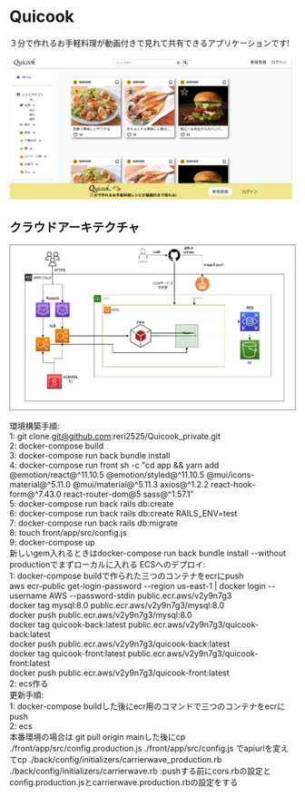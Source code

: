 <h1>Quicook</h1>
<p>３分で作れるお手軽料理が動画付きで見れて共有できるアプリケーションです!</p>
<img src="back/public/images/app.png" alt="UNADJUSTEDNONRAW_thumb_1">
<h2>クラウドアーキテクチャ</h2>
<img src="back/public/images/クラウドアーキテクチャ.jpg" alt="cloud">





環境構築手順:<br />
1: git clone git@github.com:reri2525/Quicook_private.git<br />
2: docker-compose build<br />
3: docker-compose run back bundle install<br />
4: docker-compose run front sh -c "cd app && yarn add @emotion/react@^11.10.5 @emotion/styled@^11.10.5 @mui/icons-material@^5.11.0 @mui/material@^5.11.3 axios@^1.2.2 react-hook-form@^7.43.0 react-router-dom@5 sass@^1.57.1"<br />
5: docker-compose run back rails db:create<br />
6: docker-compose run back rails db:create RAILS_ENV=test<br />
7: docker-compose run back rails db:migrate<br />
8: touch front/app/src/config.js<br />
9: docker-compose up<br />
新しいgem入れるときはdocker-compose run back bundle install --without productionでまずローカルに入れる
ECSへのデプロイ:<br />
1: docker-compose buildで作られた三つのコンテナをecrにpush<br/>
   aws ecr-public get-login-password --region us-east-1 | docker login --username AWS --password-stdin public.ecr.aws/v2y9n7g3<br/>
   docker tag mysql:8.0 public.ecr.aws/v2y9n7g3/mysql:8.0<br/>
   docker push public.ecr.aws/v2y9n7g3/mysql:8.0<br/>
   docker tag quicook-back:latest public.ecr.aws/v2y9n7g3/quicook-back:latest<br/>
   docker push public.ecr.aws/v2y9n7g3/quicook-back:latest<br/>
   docker tag quicook-front:latest public.ecr.aws/v2y9n7g3/quicook-front:latest<br/>
   docker push public.ecr.aws/v2y9n7g3/quicook-front:latest<br/>
2: ecs作る<br/>
更新手順: <br/>
1: docker-compose buildした後にecr用のコマンドで三つのコンテナをecrにpush<br/>
2: ecs<br/>
本番環境の場合は
git pull origin mainした後にcp ./front/app/src/config.production.js ./front/app/src/config.js
でapiurlを変えてcp ./back/config/initializers/carrierwave_production.rb ./back/config/initializers/carrierwave.rb
:pushする前にcors.rbの設定とconfig.production.jsとcarrierwave.production.rbの設定をする